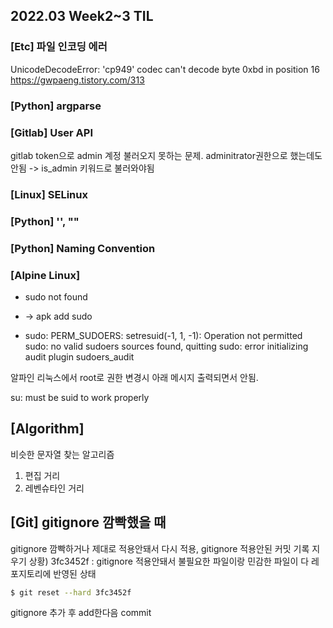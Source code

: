 ## 2022.03 Week2~3 TIL

### [Etc] 파일 인코딩 에러

UnicodeDecodeError: 'cp949' codec can't decode byte 0xbd in position 16
https://gwpaeng.tistory.com/313


### [Python] argparse

### [Gitlab] User API

gitlab token으로 admin 계정 불러오지 못하는 문제.
adminitrator권한으로 했는데도 안됨 -> is_admin 키워드로 불러와야됨

### [Linux] SELinux



### [Python] '', ""

### [Python] Naming Convention

### [Alpine Linux]

- sudo not found
- -> apk add sudo

- sudo: PERM_SUDOERS: setresuid(-1, 1, -1): Operation not permitted
sudo: no valid sudoers sources found, quitting
sudo: error initializing audit plugin sudoers_audit


알파인 리눅스에서 root로 권한 변경시 아래 메시지 출력되면서 안됨.

su: must be suid to work properly


## [Algorithm]
비슷한 문자열 찾는 알고리즘
1. 편집 거리
2. 레벤슈타인 거리


## [Git] gitignore 깜빡했을 때

gitignore 깜빡하거나 제대로 적용안돼서 다시 적용, gitignore 적용안된 커밋 기록 지우기
상황)
3fc3452f  : gitignore 적용안돼서 불필요한 파일이랑 민감한 파일이 다 레포지토리에 반영된 상태
```bash
$ git reset --hard 3fc3452f
```

gitignore 추가 후 add한다음 commit
